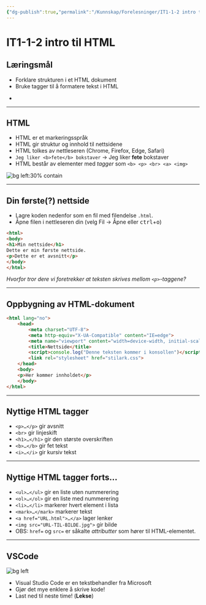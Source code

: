 ```yaml
---
{"dg-publish":true,"permalink":"/Kunnskap/Forelesninger/IT1-1-2 intro til HTML/","title":"IT1-1-2 intro til HTML","tags":["it1","forelesning"]}
---
```



# IT1-1-2 intro til HTML

## Læringsmål
- Forklare strukturen i et HTML dokument
- Bruke tagger til å formatere tekst i HTML
- ~~~Bli kjent med Visual Studio Code~~~
---

## HTML
* HTML er et markeringsspråk
* HTML gir struktur og innhold til nettsidene
* HTML tolkes av nettleseren (Chrome, Firefox, Edge, Safari)
* `Jeg liker <b>fete</b> bokstaver` → Jeg liker **fete** bokstaver
* HTML består av elementer med *tagger* som `<b> <p> <br> <a> <img>`

![bg left:30% contain](Excalidraw/html-element.excalidraw.png)

---

## Din første(?) nettside
- Lagre koden nedenfor som en fil med filendelse `.html`. 
- Åpne filen i nettleseren din (velg Fil → Åpne eller <kbd>ctrl</kbd>+<kbd>o</kbd>)

```html
<html>
<body>
<h1>Min nettside</h1>
Dette er min første nettside.
<p>Dette er et avsnitt</p>
</body>
</html>
```

*Hvorfor tror dere vi foretrekker at teksten skrives mellom `<p>`-taggene?*

---

## Oppbygning av HTML-dokument
```html
<html lang="no">
	<head>
		<meta charset="UTF-8">
		<meta http-equiv="X-UA-Compatible" content="IE=edge">
		<meta name="viewport" content="width=device-width, initial-scale=1.0">
		<title>Nettside</title>
		<script>console.log("Denne teksten kommer i konsollen")</script>
		<link rel="stylesheet" href="stilark.css">
	</head>
	<body>
	<p>Her kommer innholdet</p>
	</body>
</html>
```

---

## Nyttige HTML tagger
- `<p>…</p>` gir avsnitt
- `<br>` gir linjeskift
- `<h1>…</h1>` gir den største overskriften
- `<b>…</b>` gir fet tekst
- `<i>…</i>` gir kursiv tekst

---

## Nyttige HTML tagger forts…
- `<ul>…</ul>` gir en liste uten nummerering
- `<ol>…</ol>` gir en liste med nummerering
- `<li>…</li>` markerer hvert element i lista
- `<mark>…</mark>` markerer tekst
- `<a href="URL.html">…</a>` lager lenker
- `<img src="URL-TIL-BILDE.jpg">` gir bilde
- OBS: `href=` og `src=` er såkalte *attributter* som hører til HTML-elementet.
 
 ---

## VSCode
![bg left](https://user-images.githubusercontent.com/35271042/118224532-3842c400-b438-11eb-923d-a5f66fa6785a.png)

- Visual Studio Code er en tekstbehandler fra Microsoft
- Gjør det mye enklere å skrive kode!
- Last ned til neste time! (**Lekse**)
